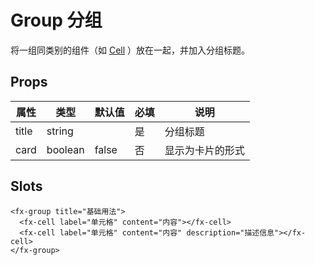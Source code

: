 # Group 分组

将一组同类别的组件（如 [Cell](./Cell.md) ）放在一起，并加入分组标题。

## Props

| 属性  | 类型    | 默认值 | 必填 | 说明             |
| ----- | ------- | ------ | ---- | ---------------- |
| title | string  |        | 是   | 分组标题         |
| card  | boolean | false  | 否   | 显示为卡片的形式 |

## Slots

```
<fx-group title="基础用法">
  <fx-cell label="单元格" content="内容"></fx-cell>
  <fx-cell label="单元格" content="内容" description="描述信息"></fx-cell>
</fx-group>
```
